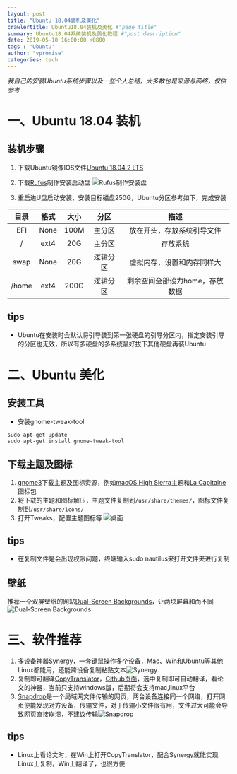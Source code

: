 ```yaml
---
layout: post
title: "Ubuntu 18.04装机及美化"
crawlertitle: Ubuntu18.04装机及美化 #"page title"
summary: Ubuntu18.04系统装机及美化教程 #"post description"
date: 2019-05-10 16:00:00 +0800
tags : 'Ubuntu'
author: "vpromise"
categories: tech
---
```




*我自己的安装Ubuntu系统步骤以及一些个人总结，大多数也是来源与网络，仅供参考*

# 一、Ubuntu 18.04 装机

## 装机步骤
1. 下载Ubuntu镜像IOS文件[Ubuntu 18.04.2 LTS](https://www.ubuntu.com/download/desktop)
2. 下载[Rufus](https://rufus.ie/)制作安装启动盘
![Rufus制作安装盘](http://upload-images.jianshu.io/upload_images/4018124-cb2fd6701b00b13e.png?imageMogr2/auto-orient/strip%7CimageView2/2/w/1240)

3. 重启进U盘启动安装，安装目标磁盘250G，Ubuntu分区参考如下，完成安装

| 目录   | 格式 | 大小  |   分区   |          描述        |
| :---: | :--: | :--: | :-----: | :-----------------: |
|  EFI  | None | 100M |  主分区  |   放在开头，存放系统引导文件  |
|   /   | ext4 | 20G  |  主分区  |          存放系统          |
| swap  | None | 20G  | 逻辑分区 |   虚拟内存，设置和内存同样大  |
| /home | ext4 | 200G | 逻辑分区 | 剩余空间全部设为home，存放数据 |

## tips
* Ubuntu在安装时会默认将引导装到第一张硬盘的引导分区内，指定安装引导的分区也无效，所以有多硬盘的多系统最好拔下其他硬盘再装Ubuntu

# 二、Ubuntu 美化
## 安装工具
* 安装gnome-tweak-tool
```
sudo apt-get update
sudo apt-get install gnome-tweak-tool
```
## 下载主题及图标
1. [gnome3](https://www.gnome-look.org/)下载主题及图标资源，例如[macOS High Sierra](https://www.gnome-look.org/s/Gnome/p/1013714/)主题和[La Capitaine](https://www.gnome-look.org/p/1148695/)图标包
2. 将下载的主题和图标解压，主题文件复制到`/usr/share/themes/`，图标文件复制到`/usr/share/icons/`
3. 打开Tweaks，配置主题图标等
![桌面](https://upload-images.jianshu.io/upload_images/4018124-9a8401f2af26a0a0.png?imageMogr2/auto-orient/strip%7CimageView2/2/w/1240)
## tips
* 在复制文件是会出现权限问题，终端输入sudo nautilus来打开文件夹进行复制
## 壁纸
推荐一个双屏壁纸的网站[Dual-Screen Backgrounds](https://www.twelvesouth.com/wallpaper)，让两块屏幕和而不同
![Dual-Screen Backgrounds](https://upload-images.jianshu.io/upload_images/4018124-9cd6855fc10bbd00.png?imageMogr2/auto-orient/strip%7CimageView2/2/w/1240)
# 三、软件推荐
1. 多设备神器[Synergy](https://symless.com/synergy)，一套键鼠操作多个设备，Mac、Win和Ubuntu等其他Linux都能用，还能跨设备复制粘贴文本![Synergy](http://upload-images.jianshu.io/upload_images/4018124-c4c16f117f3f50b8.png?imageMogr2/auto-orient/strip%7CimageView2/2/w/1240)
2. 复制即可翻译[CopyTranslator](https://hypercube.top/copytranslator/#features)，[Github页面](https://github.com/CopyTranslator/CopyTranslator/releases)，选中复制即可自动翻译，看论文的神器，当前只支持windows版，后期将会支持mac,linux平台
3. [Snapdrop](https://snapdrop.net/#)是一个局域网文件传输的网页，两台设备连接同一个网络，打开网页便能发现对方设备，传输文件，对于传输小文件很有用，文件过大可能会导致网页直接崩溃，不建议传输![Snapdrop](https://upload-images.jianshu.io/upload_images/4018124-67b57a37880c50da.PNG?imageMogr2/auto-orient/strip%7CimageView2/2/w/1240)

## tips
 * Linux上看论文时，在Win上打开CopyTranslator，配合Synergy就能实现Linux上复制，Win上翻译了，也很方便
